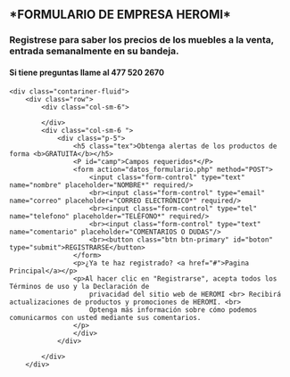<html lang="en">
<head>
    <meta charset="UTF-8">
    <meta http-equiv="X-UA-Compatible" content="IE=edge">
    <meta name="viewport" content="width=device-width, initial-scale=1.0">
    <link rel="shortcut icon" href="media/icono.jpg">
    <link rel="stylesheet" href="css/estilo.css">
    <title>HEROMI</title>
    <link href="https://cdn.jsdelivr.net/npm/bootstrap@5.0.2/dist/css/bootstrap.min.css" rel="stylesheet" integrity="sha384-EVSTQN3/azprG1Anm3QDgpJLIm9Nao0Yz1ztcQTwFspd3yD65VohhpuuCOmLASjC" crossorigin="anonymous">
</head>
<body>
    <div class="w3-col 1 m12" id="left">
    <section class="texIzq">
        <h1>*FORMULARIO DE EMPRESA HEROMI*</h1>
        <h3>Registrese para saber los precios de los muebles
            a la venta, entrada semanalmente en su bandeja.
        </h3>
        <h4><strong>Si tiene preguntas llame al 477 520 2670</strong></h4>
    </section>
    </div>

    
    <div class="contariner-fluid">
        <div class="row">
            <div class="col-sm-6">

            </div>
            <div class="col-sm-6 ">
                <div class="p-5">
                    <h5 class="tex">Obtenga alertas de los productos de forma <b>GRATUITA</b></h5>
                    <P id="camp">Campos requeridos*</P>
                    <form action="datos_formulario.php" method="POST">
                        <input class="form-control" type="text" name="nombre" placeholder="NOMBRE*" required/>
                        <br><input class="form-control" type="email" name="correo" placeholder="CORREO ELECTRÓNICO*" required/>
                        <br><input class="form-control" type="tel" name="telefono" placeholder="TELÉFONO*" required/>
                        <br><input class="form-control" type="text" name="comentario" placeholder="COMENTARIOS O DUDAS"/>
                        <br><button class="btn btn-primary" id="boton" type="submit">REGISTRARSE</button>
                    </form>
                    <p>¿Ya te haz registrado? <a href="#">Pagina Principal</a></p>
                    <p>Al hacer clic en "Registrarse", acepta todos los Términos de uso y la Declaración de
                        privacidad del sitio web de HEROMI <br> Recibirá actualizaciones de productos y promociones de HEROMI. <br>
                        Optenga más información sobre cómo podemos comunicarmos con usted mediante sus comentarios.
                    </p>
                    </div>
                </div>
                
            </div>
        </div>
<script src="https://cdn.jsdelivr.net/npm/bootstrap@5.0.2/dist/js/bootstrap.bundle.min.js" integrity="sha384-MrcW6ZMFYlzcLA8Nl+NtUVF0sA7MsXsP1UyJoMp4YLEuNSfAP+JcXn/tWtIaxVXM" crossorigin="anonymous"></script>

</body>
</html>

